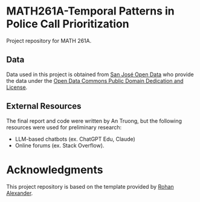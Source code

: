 # MATH261A-Temporal Patterns in Police Call Prioritization
Project repository for MATH 261A.

## Data 

Data used in this project is obtained from [San José Open Data](https://data.sanjoseca.gov/) who provide the data under the [Open Data Commons Public Domain Dedication and License](https://opendatacommons.org/licenses/pddl/1-0/).

## External Resources

The final report and code were written by An Truong, but the following resources were used for preliminary research:

* LLM-based chatbots (ex. ChatGPT Edu, Claude)
* Online forums (ex. Stack Overflow).

# Acknowledgments

This project repository is based on the template provided by [Rohan Alexander](https://github.com/RohanAlexander/starter_folder/tree/main).
